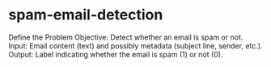 # spam-email-detection
Define the Problem
Objective: Detect whether an email is spam or not.
Input: Email content (text) and possibly metadata (subject line, sender, etc.).
Output: Label indicating whether the email is spam (1) or not (0).
